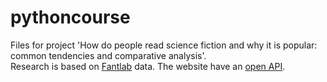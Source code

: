 # pythoncourse
Files for project 
'How do people read science fiction and why it is popular: common tendencies and comparative analysis'.  
Research is based on [Fantlab](https://fantlab.ru) data. The website have an [open API](https://github.com/FantLab/FantLab-API). 
